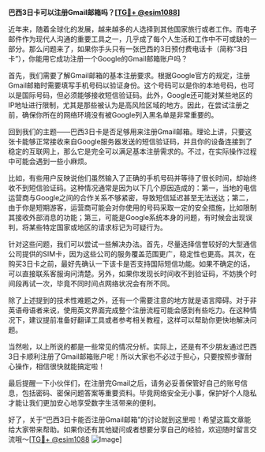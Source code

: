 **巴西3日卡可以注册Gmail邮箱吗？[[TG💪+ @esim1088](https://t.me/s/esim1088)]**

近年来，随着全球化的发展，越来越多的人选择到其他国家旅行或者工作。而电子邮件作为现代人沟通的重要工具之一，几乎成了每个人生活和工作中不可或缺的一部分。那么问题来了，如果你手头只有一张巴西的3日预付费电话卡（简称“3日卡”），你能用它成功注册一个Google的Gmail邮箱账户吗？

首先，我们需要了解Gmail邮箱的基本注册要求。根据Google官方的规定，注册Gmail邮箱时需要填写手机号码以验证身份。这个号码可以是你的本地号码，也可以是国际号码，但必须能够接收短信验证码。此外，Google还可能对某些地区的IP地址进行限制，尤其是那些被认为是高风险区域的地方。因此，在尝试注册之前，确保你所在的网络环境没有被Google列入黑名单是非常重要的。

回到我们的主题——巴西3日卡是否足够用来注册Gmail邮箱。理论上讲，只要这张卡能够正常接收来自Google服务器发送的短信验证码，并且你的设备连接到了稳定的互联网上，那么它是完全可以满足基本注册需求的。不过，在实际操作过程中可能会遇到一些小麻烦。

比如，有些用户反映说他们虽然输入了正确的手机号码并等待了很长时间，却始终收不到短信验证码。这种情况通常是因为以下几个原因造成的：第一，当地的电信运营商与Google之间的合作关系不够紧密，导致短信延迟甚至无法送达；第二，由于你是短期游客，运营商可能会对你使用的号码采取一定的安全措施，比如限制其接收外部消息的功能；第三，可能是Google系统本身的问题，有时候会出现误判，将某些特定国家或地区的请求标记为可疑行为。

针对这些问题，我们可以尝试一些解决办法。首先，尽量选择信誉较好的大型通信公司提供的SIM卡，因为这些公司的服务覆盖范围更广，稳定性也更高。其次，在购买3日卡之前，最好先确认一下该卡是否支持国际短信功能。如果不确定的话，可以直接联系客服询问清楚。另外，如果你发现长时间收不到验证码，不妨换个时间段再试一次，毕竟不同时间点网络状况会有所不同。

除了上述提到的技术性难题之外，还有一个需要注意的地方就是语言障碍。对于非英语母语者来说，使用英文界面完成整个注册流程可能会感到有些吃力。在这种情况下，建议提前准备好翻译工具或者参考相关教程，这样可以帮助你更快地解决问题。

当然啦，以上所说的都是一些常见的情况分析。实际上，还是有不少朋友通过巴西3日卡顺利注册了Gmail邮箱账户呢！所以大家也不必过于担心，只要按照步骤耐心操作，相信很快就能搞定啦！

最后提醒一下小伙伴们，在注册完Gmail之后，请务必妥善保管好自己的账号信息，包括密码、密保问题答案等重要资料。毕竟网络安全无小事，保护好个人隐私才能让我们更加安心地享受数字生活带来的便利。

好了，关于“巴西3日卡能否注册Gmail邮箱”的讨论就到这里啦！希望这篇文章能给大家带来帮助。如果你还有其他疑问或者想要分享自己的经验，欢迎随时留言交流哦～[[TG💪+ @esim1088](https://t.me/s/esim1088) ![Image](https://i.postimg.cc/4NQfJmqS/Snipaste-2025-05-13-00-14-12.png)]